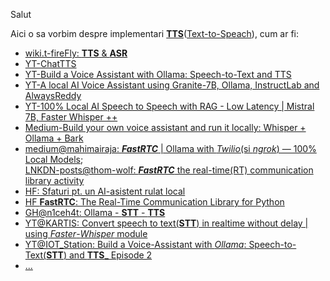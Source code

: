 Salut

Aici o sa vorbim despre implementari [**TTS**](https://simple.wikipedia.org/wiki/Text_to_speech)([Text-to-Speach](https://en.wikipedia.org/wiki/Speech_synthesis)), cum ar fi:

 - [wiki.t-fireFly: **TTS** & **ASR**](https://wiki.t-firefly.com/en/AIBOX-1684X/tts-and-asr.html)
 - [YT-ChatTTS](https://www.youtube.com/watch?v=MpVNZA6__3o&ab_channel=AllAboutAI)
 - [YT-Build a Voice Assistant with Ollama: Speech-to-Text and TTS](https://www.youtube.com/watch?v=lSqKx3D5iis&ab_channel=IOTStation)
 - [YT-A local AI Voice Assistant using Granite-7B, Ollama, InstructLab and AlwaysReddy](https://www.youtube.com/watch?v=inlada3SiNA)
 - [YT-100% Local AI Speech to Speech with RAG - Low Latency | Mistral 7B, Faster Whisper ++](https://www.youtube.com/watch?v=VpB6bxh4deM&ab_channel=AllAboutAI)
 - [Medium-Build your own voice assistant and run it locally: Whisper + Ollama + Bark](https://medium.com/@vndee.huynh/build-your-own-voice-assistant-and-run-it-locally-whisper-ollama-bark-c80e6f815cba)
 - [medium@mahimairaja: ***FastRTC*** | Ollama with *Twilio*(si *ngrok*) — 100% Local Models](https://mahimairaja.medium.com/%EF%B8%8F-fastrtc-ollama-with-twilio-100-local-models-dc0051afe423);
<br/>[LNKDN-posts@thom-wolf: ***FastRTC*** the real-time(RT) communication library activity](https://www.linkedin.com/posts/thom-wolf_fastrtc-the-real-time-communication-library-activity-7300214946271801344-5xWs/)
 - [HF: Sfaturi pt. un AI-asistent rulat local](https://discuss.huggingface.co/t/advice-for-locally-run-ai-assistant/145000)
 - [HF **FastRTC**: The Real-Time Communication Library for Python ](https://huggingface.co/blog/fastrtc)
 - [GH@n1ceh4t: Ollama - **STT** - **TTS**](https://github.com/n1ceh4t/Ollama-STT-TTS)
 - [YT@KARTIS: Convert speech to text(**STT**) in realtime without delay | using *Faster*-*Whisper* module](https://www.youtube.com/watch?v=uimBp3c3Koo&ab_channel=KARTIS)
 - [YT@IOT_Station: Build a Voice-Assistant with *Ollama*: Speech-to-Text(**STT**) and **TTS**_ Episode 2 ](https://www.youtube.com/watch?v=cMDHTXobwxk&ab_channel=IOTStation)
 - [...](https://www.google.com/search?sca_esv=496b1dbe5ee65e43&rlz=1C1CHBF_enRO1132RO1132&sxsrf=AE3TifM166-EXUFL4Wv9-L9Xb2h9sAqjOQ:1749887255747&q=python+FastRTC+Ollama+ASR+TTS&udm=2&fbs=AIIjpHxX5k-tONtMCu8aDeA7E5WMuFPIpBqH8jT76nzCHgJGooYgkjkuBCcIF7tD_yCw785wAn4uDdm7fZnSBOBP97iKWxt4z_booKiN8Mh81MZ6RTmnqIv_vfhKdvDN9djxWF1dO06kobjwUcVNvyfeQy4GZ_J7hlCGjo-GHW4su0_B0YAztT0ZP9dvSLFgyykx2wdpzIcSHqFwk_Cq6Pxp4eg_Dzs_jw&sa=X&ved=2ahUKEwiHhpqCtvCNAxV2QPEDHZVxM6o4ChC0qAt6BAgUEAE&biw=1920&bih=911&dpr=1)
